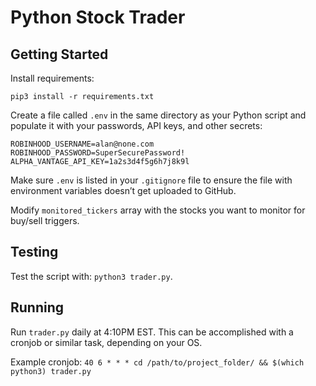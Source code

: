 # Python Stock Trader
## Getting Started
Install requirements: 
```
pip3 install -r requirements.txt
```

Create a file called `.env` in the same directory as your Python script and populate it with your passwords, API keys, and other secrets:
```
ROBINHOOD_USERNAME=alan@none.com
ROBINHOOD_PASSWORD=SuperSecurePassword!
ALPHA_VANTAGE_API_KEY=1a2s3d4f5g6h7j8k9l
```

Make sure `.env` is listed in your `.gitignore` file to ensure the file with environment variables doesn’t get uploaded to GitHub.

Modify `monitored_tickers` array with the stocks you want to monitor for buy/sell triggers.

## Testing
Test the script with: `python3 trader.py`.

## Running
Run `trader.py` daily at 4:10PM EST. This can be accomplished with a cronjob or similar task, depending on your OS.

Example cronjob:
`40 6 * * * cd /path/to/project_folder/ && $(which python3) trader.py`
